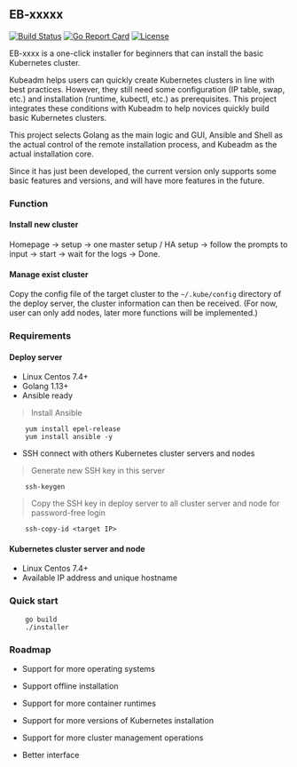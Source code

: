 ## EB-xxxxx
[![Build Status](https://travis-ci.com/Facecircccccle/installer.svg?branch=main)](https://travis-ci.com/Facecircccccle/installer)
[![Go Report Card](https://goreportcard.com/badge/github.com/Facecircccccle/installer)](https://goreportcard.com/report/github.com/Facecircccccle/installer)
[![License](https://img.shields.io/badge/License-Apache%202.0-blue.svg)](https://github.com/Facecircccccle/installer/LICENSE)

EB-xxxx is a one-click installer for beginners that can install the basic Kubernetes cluster. 

Kubeadm helps users can quickly create Kubernetes clusters in line with best practices. However, they still need some configuration (IP table, swap, etc.) and installation (runtime, kubectl, etc.) as prerequisites. This project integrates these conditions with Kubeadm to help novices quickly build basic Kubernetes clusters.

This project selects Golang as the main logic and GUI, Ansible and Shell as the actual control of the remote installation process, and Kubeadm as the actual installation core.

Since it has just been developed, the current version only supports some basic features and versions, and will have more features in the future.


### Function

#### Install new cluster

Homepage -> setup -> one master setup / HA setup -> follow the prompts to input -> start -> wait for the logs -> Done.

#### Manage exist cluster

Copy the config file of the target cluster to the `~/.kube/config` directory of the deploy server, the cluster information can then be received. (For now, user can only add nodes, later more functions will be implemented.)

### Requirements

#### Deploy server

* Linux Centos 7.4+
* Golang 1.13+
* Ansible ready
> Install Ansible
```
    yum install epel-release
    yum install ansible -y
```
* SSH connect with others Kubernetes cluster servers and nodes
> Generate new SSH key in this server
```
    ssh-keygen
```
> Copy the SSH key in deploy server to all cluster server and node for password-free login
```
    ssh-copy-id <target IP>
```

#### Kubernetes cluster server and node

* Linux Centos 7.4+
* Available IP address and unique hostname

### Quick start
```
    go build
    ./installer
```

### Roadmap

* Support for more operating systems

* Support offline installation

* Support for more container runtimes

* Support for more versions of Kubernetes installation

* Support for more cluster management operations

* Better interface
